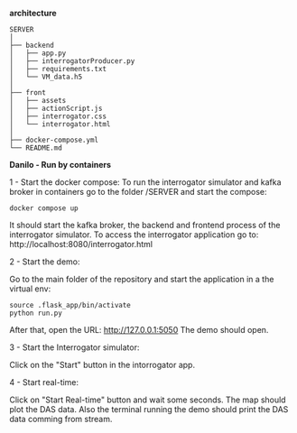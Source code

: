 **architecture**

```
SERVER
│
├── backend
│   ├── app.py
│   ├── interrogatorProducer.py
│   ├── requirements.txt
│   └── VM_data.h5
│
├── front
│   ├── assets
│   ├── actionScript.js
│   ├── interrogator.css
│   └── interrogator.html
│
├── docker-compose.yml
└── README.md
```


**Danilo - Run by containers**

1 - Start the docker compose:
To run the interrogator simulator and kafka broker in containers go to the folder /SERVER and start the compose:

```
docker compose up
```

It should start the kafka broker, the backend and frontend process of the interrogator simulator.
To access the interrogator application go to: http://localhost:8080/interrogator.html

2 - Start the demo:

Go to the main folder of the repository and start the application in a the virtual env:

```
source .flask_app/bin/activate
python run.py
```

After that, open the URL: http://127.0.0.1:5050
The demo should open.

3 - Start the Interrogator simulator:

Click on the "Start" button in the intorrogator app.

4 - Start real-time:

Click on "Start Real-time" button and wait some seconds. The map should plot the DAS data.
Also the terminal running the demo should print the DAS data comming from stream.